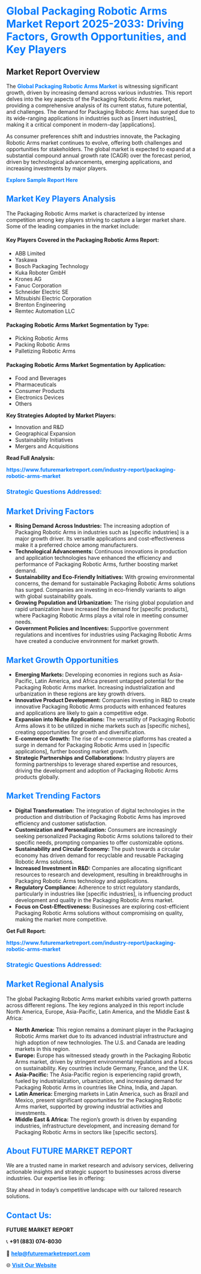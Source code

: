 <h1 style="color: #007BFF;">Global Packaging Robotic Arms Market Report 2025-2033: Driving Factors, Growth Opportunities, and Key Players</h1>

<section id="overview">
<h2>Market Report Overview</h2>
<p>The <a href="https://www.futuremarketreport.com/industry-report/packaging-robotic-arms-market" style="color: #007BFF; text-decoration: none;"><strong>Global Packaging Robotic Arms Market</strong></a> is witnessing significant growth, driven by increasing demand across various industries. This report delves into the key aspects of the Packaging Robotic Arms market, providing a comprehensive analysis of its current status, future potential, and challenges. The demand for Packaging Robotic Arms has surged due to its wide-ranging applications in industries such as [insert industries], making it a critical component in modern-day [applications].</p>
<p>As consumer preferences shift and industries innovate, the Packaging Robotic Arms market continues to evolve, offering both challenges and opportunities for stakeholders. The global market is expected to expand at a substantial compound annual growth rate (CAGR) over the forecast period, driven by technological advancements, emerging applications, and increasing investments by major players.</p>
</section>

<section id="overview">
<p><a href="https://www.futuremarketreport.com/request-sample/reportId=57525" style="color: #007BFF; text-decoration: none;"><strong>Explore Sample Report Here</strong></a></p>
</section>

<section id="key-players">
<h2 style="color: #007BFF;">Market Key Players Analysis</h2>
<p>The Packaging Robotic Arms market is characterized by intense competition among key players striving to capture a larger market share. Some of the leading companies in the market include:</p>
<h4>Key Players Covered in the Packaging Robotic Arms Report:</h4>
<ul><li>ABB Limited</li><li>Yaskawa</li><li>Bosch Packaging Technology</li><li>Kuka Roboter GmbH</li><li>Krones AG</li><li>Fanuc Corporation</li><li>Schneider Electric SE</li><li>Mitsubishi Electric Corporation</li><li>Brenton Engineering</li><li>Remtec Automation LLC</li></ul>
<h4>Packaging Robotic Arms Market Segmentation by Type:</h4>
<ul><li>Picking Robotic Arms</li><li>Packing Robotic Arms</li><li>Palletizing Robotic Arms</li></ul>

<h4>Packaging Robotic Arms Market Segmentation by Application:</h4>
<ul><li>Food and Beverages</li><li>Pharmaceuticals</li><li>Consumer Products</li><li>Electronics Devices</li><li>Others</li></ul>
<p><strong>Key Strategies Adopted by Market Players:</strong></p>
<ul>
<li>Innovation and R&D</li>
<li>Geographical Expansion</li>
<li>Sustainability Initiatives</li>
<li>Mergers and Acquisitions</li>
</ul>
</section>

<section>
<p><strong>Read Full Analysis: </strong></p><a href="https://www.futuremarketreport.com/industry-report/packaging-robotic-arms-market" style="color: #007BFF; text-decoration: none;"><strong>https://www.futuremarketreport.com/industry-report/packaging-robotic-arms-market</strong></a>
<h3 style="color: #007BFF;">Strategic Questions Addressed:</h3>
</section>

<section id="driving-factors">
<h2 style="color: #007BFF;">Market Driving Factors</h2>
<ul>
<li><strong>Rising Demand Across Industries:</strong> The increasing adoption of Packaging Robotic Arms in industries such as [specific industries] is a major growth driver. Its versatile applications and cost-effectiveness make it a preferred choice among manufacturers.</li>
<li><strong>Technological Advancements:</strong> Continuous innovations in production and application technologies have enhanced the efficiency and performance of Packaging Robotic Arms, further boosting market demand.</li>
<li><strong>Sustainability and Eco-Friendly Initiatives:</strong> With growing environmental concerns, the demand for sustainable Packaging Robotic Arms solutions has surged. Companies are investing in eco-friendly variants to align with global sustainability goals.</li>
<li><strong>Growing Population and Urbanization:</strong> The rising global population and rapid urbanization have increased the demand for [specific products], where Packaging Robotic Arms plays a vital role in meeting consumer needs.</li>
<li><strong>Government Policies and Incentives:</strong> Supportive government regulations and incentives for industries using Packaging Robotic Arms have created a conducive environment for market growth.</li>
</ul>
</section>

<section id="growth-opportunities">
<h2 style="color: #007BFF;">Market Growth Opportunities</h2>
<ul>
<li><strong>Emerging Markets:</strong> Developing economies in regions such as Asia-Pacific, Latin America, and Africa present untapped potential for the Packaging Robotic Arms market. Increasing industrialization and urbanization in these regions are key growth drivers.</li>
<li><strong>Innovative Product Development:</strong> Companies investing in R&D to create innovative Packaging Robotic Arms products with enhanced features and applications are likely to gain a competitive edge.</li>
<li><strong>Expansion into Niche Applications:</strong> The versatility of Packaging Robotic Arms allows it to be utilized in niche markets such as [specific niches], creating opportunities for growth and diversification.</li>
<li><strong>E-commerce Growth:</strong> The rise of e-commerce platforms has created a surge in demand for Packaging Robotic Arms used in [specific applications], further boosting market growth.</li>
<li><strong>Strategic Partnerships and Collaborations:</strong> Industry players are forming partnerships to leverage shared expertise and resources, driving the development and adoption of Packaging Robotic Arms products globally.</li>
</ul>
</section>

<section id="trending-factors">
<h2 style="color: #007BFF;">Market Trending Factors</h2>
<ul>
<li><strong>Digital Transformation:</strong> The integration of digital technologies in the production and distribution of Packaging Robotic Arms has improved efficiency and customer satisfaction.</li>
<li><strong>Customization and Personalization:</strong> Consumers are increasingly seeking personalized Packaging Robotic Arms solutions tailored to their specific needs, prompting companies to offer customizable options.</li>
<li><strong>Sustainability and Circular Economy:</strong> The push towards a circular economy has driven demand for recyclable and reusable Packaging Robotic Arms solutions.</li>
<li><strong>Increased Investment in R&D:</strong> Companies are allocating significant resources to research and development, resulting in breakthroughs in Packaging Robotic Arms technology and applications.</li>
<li><strong>Regulatory Compliance:</strong> Adherence to strict regulatory standards, particularly in industries like [specific industries], is influencing product development and quality in the Packaging Robotic Arms market.</li>
<li><strong>Focus on Cost-Effectiveness:</strong> Businesses are exploring cost-efficient Packaging Robotic Arms solutions without compromising on quality, making the market more competitive.</li>
</ul>
</section>

<section>
<p><strong>Get Full Report: </strong></p><a href="https://www.futuremarketreport.com/industry-report/packaging-robotic-arms-market" style="color: #007BFF; text-decoration: none;"><strong>https://www.futuremarketreport.com/industry-report/packaging-robotic-arms-market</strong></a>
<h3 style="color: #007BFF;">Strategic Questions Addressed:</h3>
</section>


<section id="regional-analysis">
<h2 style="color: #007BFF;">Market Regional Analysis</h2>
<p>The global Packaging Robotic Arms market exhibits varied growth patterns across different regions. The key regions analyzed in this report include North America, Europe, Asia-Pacific, Latin America, and the Middle East & Africa:</p>
<ul>
<li><strong>North America:</strong> This region remains a dominant player in the Packaging Robotic Arms market due to its advanced industrial infrastructure and high adoption of new technologies. The U.S. and Canada are leading markets in this region.</li>
<li><strong>Europe:</strong> Europe has witnessed steady growth in the Packaging Robotic Arms market, driven by stringent environmental regulations and a focus on sustainability. Key countries include Germany, France, and the U.K.</li>
<li><strong>Asia-Pacific:</strong> The Asia-Pacific region is experiencing rapid growth, fueled by industrialization, urbanization, and increasing demand for Packaging Robotic Arms in countries like China, India, and Japan.</li>
<li><strong>Latin America:</strong> Emerging markets in Latin America, such as Brazil and Mexico, present significant opportunities for the Packaging Robotic Arms market, supported by growing industrial activities and investments.</li>
<li><strong>Middle East & Africa:</strong> The region’s growth is driven by expanding industries, infrastructure development, and increasing demand for Packaging Robotic Arms in sectors like [specific sectors].</li>
</ul>
</section>

<footer>
<h2 style="color: #007BFF;">About FUTURE MARKET REPORT</h2>
<p>We are a trusted name in market research and advisory services, delivering actionable insights and strategic support to businesses across diverse industries. Our expertise lies in offering:</p>

<p>Stay ahead in today’s competitive landscape with our tailored research solutions.</p>

<h2 style="color: #007BFF;">Contact Us:</h2>
<p><strong>FUTURE MARKET REPORT</strong></p>
<p>📞 <strong>+91 (883) 074-8030</strong></p>
<p>📧 <strong><a href="mailto:help@futuremarketreport.com" style="color: #007BFF;">help@futuremarketreport.com</a></strong></p>
<p>🌐 <strong><a href="https://www.futuremarketreport.com/" style="color: #007BFF;">Visit Our Website</a></strong></p>
</footer>